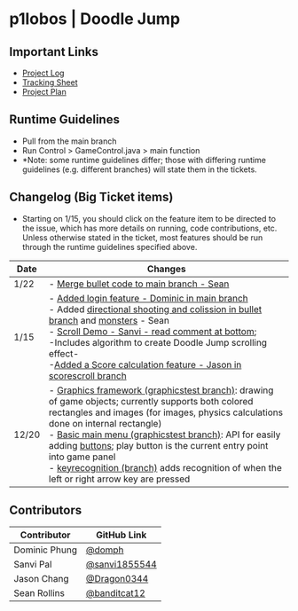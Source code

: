 # p1lobos | Doodle Jump

## Important Links
- [Project Log](https://docs.google.com/document/d/183GGKcwBCoPLayzWtoN5GUf1e28PHwusKpWpgJqbUK8/edit)
- [Tracking Sheet](https://github.com/domph/p1lobos-doodlejump/projects/1)
- [Project Plan](https://docs.google.com/document/d/1jYTJFEbOkNMGJ4XClDhd64PQ3HHtHixpTIzzufnhGJk/edit?usp=sharing)

## Runtime Guidelines
- Pull from the main branch
- Run Control > GameControl.java > main function
- *Note: some runtime guidelines differ; those with differing runtime guidelines (e.g. different branches) will state them in the tickets.

## Changelog (Big Ticket items)

- Starting on 1/15, you should click on the feature item to be directed to the issue, which has more details on running, code contributions, etc. Unless otherwise stated in the ticket, most features should be run through the runtime guidelines specified above.

Date | Changes |
----------- | ----------- |
1/22 | - [Merge bullet code to main branch - Sean](https://github.com/domph/p1lobos-doodlejump/issues/10) |
1/15 | - [Added login feature - Dominic in main branch](https://github.com/domph/p1lobos-doodlejump/issues/11) <br> - Added [directional shooting and colission in bullet branch](https://github.com/domph/p1lobos-doodlejump/issues/8) and [monsters](https://github.com/domph/p1lobos-doodlejump/issues/9) - Sean <br> - [Scroll Demo - Sanvi - read comment at bottom](https://github.com/domph/p1lobos-doodlejump/commit/a15123b01b3c7b21ab83cd0135126e0adb204cb1);<br> -Includes algorithm to create Doodle Jump scrolling effect- <br> -[Added a Score calculation feature - Jason in scorescroll branch](https://github.com/domph/p1lobos-doodlejump/issues/15) |
12/20 | - [Graphics framework (graphicstest branch)](https://github.com/domph/p1lobos-doodlejump/blob/graphicstest/src/View/GamePanel.java): drawing of game objects; currently supports both colored rectangles and images (for images, physics calculations done on internal rectangle) <br> - [Basic main menu (graphicstest branch)](https://github.com/domph/p1lobos-doodlejump/blob/graphicstest/src/View/MainMenu.java): API for easily adding [buttons](https://github.com/domph/p1lobos-doodlejump/tree/graphicstest/src/View/UIUtilities); play button is the current entry point into game panel <br> - [keyrecognition (branch)](https://github.com/domph/p1lobos-doodlejump/tree/keyrecognition) adds recognition of when the left or right arrow key are pressed|

## Contributors
Contributor | GitHub Link |
----------- | ----------- |
Dominic Phung | [@domph](https://github.com/domph) |
Sanvi Pal | [@sanvi1855544](https://github.com/sanvi1855544) |
Jason Chang | [@Dragon0344](https://github.com/Dragon0344) |
Sean Rollins | [@banditcat12](https://github.com/banditcat12) |
